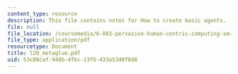 ```yaml
---
content_type: resource
description: This file contains notes for How to create basic agents.
file: null
file_location: /coursemedia/6-883-pervasive-human-centric-computing-sma-5508-spring-2006/53c00caf948b4fbc13f5433a5340f0d8_l20_metaglue.pdf
file_type: application/pdf
resourcetype: Document
title: l20_metaglue.pdf
uid: 53c00caf-948b-4fbc-13f5-433a5340f0d8
---
```

